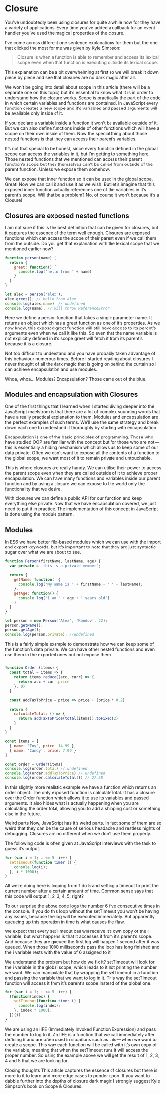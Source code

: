 # Closure
You’ve undoubtedly been using closures for quite a while now for they have a variety of applications. Every time you’ve added a callback for an event handler you’ve used the magical properties of the closure.

I’ve come across different one sentence explanations for them but the one that clicked the most for me was given by Kyle Simpson:

> Closure is when a function is able to remember and access its lexical scope even when that function is executing outside its lexical scope.

This explanation can be a bit overwhelming at first so we will break it down piece by piece and see that closures are no dark magic after all.

We won’t be going into detail about scope in this article (there will be a separate one on this topic) but it’s essential to know what it is in order to understand how the closure works. Scope is practically the part of the code in which certain variables and functions are contained. In JavaScript every function creates a new scope and it’s variables and passed arguments will be available only inside of it.

If you declare a variable inside a function it won’t be available outside of it. But we can also define functions inside of other functions which will have a scope on their own inside of them. Now the special thing about those nested functions is that they can access their parent’s variables.

It’s not that special to be honest, since every function defined in the global scope can access the variables in it, but I’m getting to something here. Those nested functions that we mentioned can access their parent function’s scope but they themselves can’t be called from outside of the parent function. Unless we expose them somehow.

We can expose that inner function so it can be used in the global scope. Great! Now we can call it and use it as we wish. But let’s imagine that this exposed inner function actually references one of the variables in it’s parent’s scope. Will that be a problem? No, of course it won’t because it’s a Closure!

## Closures are exposed nested functions
I am not sure if this is the best definition that can be given for closures, but it captures the essence of the term well enough. Closures are exposed functions which can access the scope of their parent even if we call them from the outside. Do you get that explanation with the lexical scope that we mentioned earlier now?

```javascript
function person(name) {
  return {
    greet: function() {
      console.log('hello from ' + name)
    }
  }
}

let alex = person('alex');
alex.greet(); // hello from alex
console.log(alex.name); // undefined
console.log(name); // will throw ReferenceError
```


Here we define a person function that takes a single parameter name. It returns an object which has a greet function as one of it’s properties. As we now know, this exposed greet function will still have access to its parent’s arguments even when we call it like this. So even that the name variable is not explicitly defined in it’s scope greet will fetch it from its parent’s because it is a closure.

Not too difficult to understand and you have probably taken advantage of this behaviour numerous times. Before I started reading about closures I never thought of all the dark magic that is going on behind the curtain so I can achieve encapsulation and use modules.

Whoa, whoa… Modules? Encapsulation? Those came out of the blue.

## Modules and encapsulation with Closures

One of the first things that I learned when I started diving deeper into the JavaScript maelstrom is that there are a lot of complex sounding words that have a really practical explanation to them. Modules and encapsulation are the perfect examples of such terms. We’ll use the same strategy and break down each one to understand it thoroughly by starting with encapsulation.

Encapsulation is one of the basic principles of programming. Those who have studied OOP are familiar with the concept but for those who are not — this is essentially a hiding mechanism which allows us to keep some of our data private. Often we don’t want to expose all the contents of a function to the global scope, we want most of it to remain private and untouchable.

This is where closures are really handy. We can utilise their power to access the parent scope even when they are called outside of it to achieve proper encapsulation. We can have many functions and variables inside our parent function and by using a closure we can expose to the world only the functionality that we desire.

With closures we can define a public API for our function and keep everything else private.
Now that we have encapsulation covered, we just need to put it in practice. The implementation of this concept in JavaScript is done using the module pattern.

## Modules
In ES6 we have better file-based modules which we can use with the import and export keywords, but it’s important to note that they are just syntactic sugar over what we are about to see.

```javascript
function Person(firstName, lastName, age) {
  var private = 'this is a private member';

  return {
    getName: function() {
      console.log('My name is ' + firstName + ' ' + lastName);
    },
    getAge: function() {
      console.log('I am ' + age + ' years old')
    }
  }
}

let person = new Person('Alex', 'Kondov', 22);
person.getName();
person.getAge();
console.log(person.private); //undefined
```

This is a fairly simple example to demonstrate how we can keep some of the function’s data private. We can have other nested functions and even use them in the exported ones but not expose them.

```javascript

function Order (items) {
  const total = items => {
    return items.reduce((acc, curr) => {
      return acc + curr.price
    }, 0)
  }
  
  const addTaxToPrice = price => price + (price * 0.2)
  
  return {
    calculateTotal: () => {
      return addTaxToPrice(total(items)).toFixed(2)
    }
  }
}

const items = [
  { name: 'Toy', price: 14.99 },
  { name: 'Candy', price: 7.99 }
]

const order = Order(items)
console.log(order.total) // undefined
console.log(order.addTaxToPrice) // undefined
console.log(order.calculateTotal()) // 27.58

```


In this slightly more realistic example we have a function which returns an order object. The only exposed function is calculateTotal. It has a closure over the Order function which allows it to use its variables and passed arguments. It also hides what is actually happening when you are calculating the order total, allowing you to add a shipping cost or something else in the future.

Weird parts
Now, JavaScript has it’s weird parts. In fact some of them are so weird that they can be the cause of serious headache and restless nights of debugging. Closures are no different when we don’t use them properly.

The following code is often given at JavaScript interviews with the task to guess it’s output.

```javascript
for (var i = 1; i <= 5; i++) {
  setTimeout(function timer () {
    console.log(i);
  }, i * 1000);
}
```

All we’re doing here is looping from 1 do 5 and setting a timeout to print the current number after a certain amount of time. Common sense says that this code will output 1, 2, 3, 4, 5, right?

To our surprise the above code logs the number 6 five consecutive times in the console. If you do this loop without the setTimeout you won’t be having any issues, because the log will be executed immediately. But apparently queueing up this operation in time is what causes the flaw.

We expect that every setTimeout call will receive it’s own copy of the i variable, but what happens is that it accesses it from it’s parent’s scope. And because they are queued the first log will happen 1 second after it was queued. When those 1000 milliseconds pass the loop has long finished and the i variable rests with the value of 6 assigned to it.

We understand the problem but how do we fix it? setTimeout will look for the i variable in the global scope, which leads to it not printing the number we want. We can manipulate that by wrapping the setTimeout in a function and passing the variable that we want to log in it. This way the setTimeout function will access it from it’s parent’s scope instead of the global one.

```javascript
for (var i = 1; i <= 5; i++) {
  (function(index) {
    setTimeout(function timer () {
      console.log(index);
    }, index * 1000);
  })(i)
}
```

We are using an IIFE (Immediately Invoked Function Expression) and pass the number to log to it. An IIFE is a function that we call immediately after defining it and are often used in situations such as this — when we want to create a scope. This way each function will be called with it’s own copy of the variable, meaning that when the setTimeout runs it will access the proper number. So using the example above we will get the result of 1, 2, 3, 4 and 5 that we are looking for.

Closing thoughts
This article captures the essence of closures but there is more to it to learn and more edge cases to ponder upon. If you want to dabble further into the depths of closure dark magic I strongly suggest Kyle Simpson’s book on Scope & Closures.
